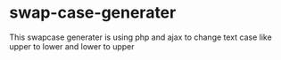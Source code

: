 # swap-case-generater
This swapcase generater is using php and ajax to change text case like upper to lower and lower to upper
